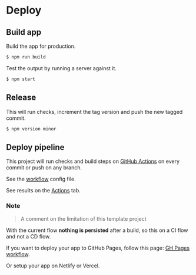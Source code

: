 # Deploy


## Build app

Build the app for production.

```sh
$ npm run build
```

Test the output by running a server against it.

```sh
$ npm start
```


## Release

This will run checks, increment the tag version and push the new tagged commit.

```sh
$ npm version minor
```


## Deploy pipeline

This project will run checks and build steps on [GitHub Actions](https://github.com/features/actions) on every commit or push on any branch.

See the [workflow](/.github/workflows/main.yml) config file.

See results on the [Actions](https://github.com/MichaelCurrin/next-js-quickstart/actions/) tab.

### Note
> A comment on the limitation of this template project

With the current flow **nothing is persisted** after a build, so this on a CI flow and not a CD flow.

If you want to deploy your app to GitHub Pages, follow this page: [GH Pages workflow](https://github.com/MichaelCurrin/code-cookbook/blob/master/recipes/ci-cd/github-actions/workflows/node/gh-pages.md).

Or setup your app on Netlify or Vercel.

